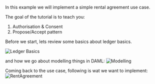 In this example we will implement a simple rental agreement use case. 

The goal of the tutorial is to teach you:
1. Authorisation & Consent
2. Propose/Accept pattern

Before we start, lets review some basics about ledger basics. 

![Ledger Basics](/vivek-da/courses/dojos/dojo101/assets/ledgerbasics.png=200x)

and how we go about modelling things in DAML:
![Modelling](/vivek-da/courses/dojos/dojo101/assets/modelling.png)

Coming back to the use case, following is wat we want to implement:
![RentAgreement](/vivek-da/courses/dojos/dojo101/assets/agreement.png)


<!-- 3. Defining custom data
4. Writing functions
5. Using choices to enhance the workflow -->

